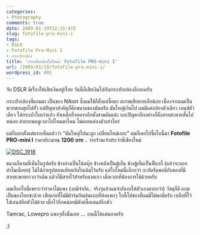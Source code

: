 ```yaml
---
categories:
- Photography
comments: true
date: 2009-01-19T22:15:47Z
slug: fotofile-pro-mini-i
tags:
- DSLR
- Fotofile Pro-Mini I
- กระเป๋ากล้อง
title: 'กระเป๋ากล้องใบใหม่: Fotofile PRO-mini I'
url: /2009/01/19/fotofile-pro-mini-i/
wordpress_id: 493
---
```


จับ DSLR มีเรื่องให้เสียเงินอยู่เรื่อย วันนี้ก็เสียเงินไปกับกระเป๋ากล้องอีกละครับ

กระเป๋ากล้องที่แถมมา เป็นของ Nikon ซึ่งผมใช้ก็ตั้งแต่ซื้อมา สภาพเสียหายเล็กน้อย เนื่องจากผมเป็นพวกชอบลุยไปทั่ว แต่ปัญหาสำคัญก็คือขนาดของมันครับ มันใหญ่เกินไป ผมมีแค่กล้องตัวเดียว เลนส์ตัวเดียว ใส่กระเป๋าใบเก่าแล้ว ยังเหลือที่จอดรถอีกตั้งสามคันแน่ะ และปัญหาอีกอย่างก็คือสายสะพายสั้นไปหน่อย ลำบากพอดูเวลาไปไหนมาไหน ไม่ค่อยคล่องตัวเท่าไหร่

แม่ก็บอกตั้งแต่แรกเห็นแล้วว่า “มันใหญ่ไปนะลูก เปลี่ยนใหม่เถอะ” ผมก็เลยไปซื้อใบนี้มา **Fotofile PRO-mini I** ราคาประมาณ **1200 บาท** .. จากร้านเจ้าประจำที่เชียงใหม่

[![DSC_1918](http://www.armno.in.th/wp-content/uploads/2009/01/dsc-1918-thumb.jpg)](http://www.armno.in.th/wp-content/uploads/2009/01/dsc-1918.jpg)

ขนาดก็ตามที่เห็นในรูปครับ ข้างล่างเป็นโน้ตบุ๊ก ข้างหลังเป็นตู้เย็น ข้างตู้เย็นเป็นฟ็อกกี้ (แล้วจะบอกทำไมเนี่ยยย) ไม่ได้ถ่ายรูปตอนเทียบกับใบเดิมไว้ครับ แต่ใบใหม่นี้เล็กกว่า กะทัดรัดพอดีกับของที่มี สายสะพายยาวกว่าเดิม แล้วก็มีสายไว้สำหรับคาดเอว เผื่อเวลาที่ต้องการใช้ด้วยครับ

ผมเลือกใบนี้เพราะว่าราคาไม่แพง (งบมีจำกัด.. จริงๆแล้วผมจำกัดงบให้ตัวเองมากกว่า) วัสดุก็ดี แถมเป็นของไทยซะด้วย เสียดายที่ไม่มีผ้าร่มกันฝนแบบยี่ห้อแพงๆ ใบนี้ใส่ของที่ผมมีได้พอดีครับ เหลือที่ไว้ใส่เลนส์อีกตัวได้ด้วย เผื่อไว้อีกหน่อยมีตังค์ซื้อเลนส์อีกตัว

Tamrac, Lowepro แพงๆทั้งนั้นเลย … งานนี้ได้แต่มองครับ

;)
